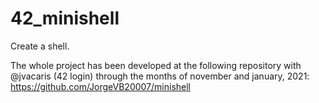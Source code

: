 # 42_minishell
Create a shell. 

The whole project has been developed at the following repository with @jvacaris (42 login) through the months of november and january, 2021: 
https://github.com/JorgeVB20007/minishell
